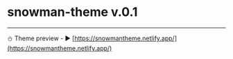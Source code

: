 # snowman-theme v.0.1
-----------------------------------
⛄ Theme preview - ▶️ [https://snowmantheme.netlify.app/](https://snowmantheme.netlify.app/)

